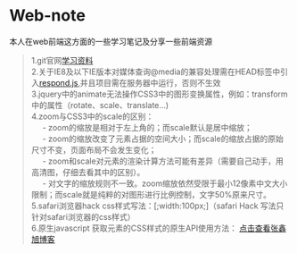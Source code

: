 # Web-note
本人在web前端这方面的一些学习笔记及分享一些前端资源
>  1.git官网[学习资料](https://git-scm.com/book/zh/v2) <br>
>  2.关于IE8及以下IE版本对媒体查询@media的兼容处理需在HEAD标签中引入[respond.js](https://github.com/StrugglingBirds/Web-note/blob/master/respond.js),并且项目需在服务器中运行，否则不生效 <br>
>  3.jquery中的animate无法操作CSS3中的图形变换属性，例如：transform中的属性（rotate、scale、translate...) <br>
>  4.zoom与CSS3中的scale的区别： <br>
      - zoom的缩放是相对于左上角的；而scale默认是居中缩放； <br>
      - zoom的缩放改变了元素占据的空间大小；而scale的缩放占据的原始尺寸不变，页面布局不会发生变化； <br>
      - zoom和scale对元素的渲染计算方法可能有差异（需要自己动手，用高清图，仔细去看其中的区别）。 <br>
      - 对文字的缩放规则不一致。zoom缩放依然受限于最小12像素中文大小限制；而scale就是纯粹的对图形进行比例控制，文字50%原来尺寸。 <br>
>  5.safari浏览器hack css样式写法：[;width:100px;]（safari Hack 写法只针对safari浏览器的css样式）<br>
>  6.原生javascript 获取元素的CSS样式的原生API使用方法： [点击查看张鑫旭博客](http://www.zhangxinxu.com/wordpress/2012/05/getcomputedstyle-js-getpropertyvalue-currentstyle/)
